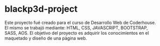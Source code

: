 # blackp3d-project

Este proyecto fué creado para el curso de Desarrollo Web de Coderhouse.
El mismo se trabajó mediante: HTML, CSS, JAVASCRIPT, BOOTSTRAP, SASS, AOS.
El objetivo del proyecto es adquirir los conocimientos en el maquetado y diseño de una pàgina web.